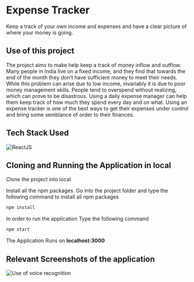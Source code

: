 # Expense Tracker
Keep a track of your own income and expenses and have a clear picture of where your money is going.

## Use of this project
The project aims to make help keep a track of money inflow and outflow. Many people in India live on a fixed income, and they find that towards the end of the month they don’t have sufficient money to meet their needs. While this problem can arise due to low income, invariably it is due to poor money management skills. People tend to overspend without realizing, which can prove to be disastrous. Using a daily expense manager can help them keep track of how much they spend every day and on what. Using an expense tracker is one of the best ways to get their expenses under control and bring some semblance of order to their finances.

## Tech Stack Used

<p><img src="https://img.shields.io/badge/-ReactJs-61DAFB?logo=react&logoColor=white&style=for-the-badge" alt="ReactJS"> </p>

## Cloning and Running the Application in local

Clone the project into local

Install all the npm packages. Go into the project folder and type the following command to install all npm packages

```bash
npm install
```

In order to run the application Type the following command

```bash
npm start
```

The Application Runs on **localhost:3000**

## Relevant Screenshots of the application
![Use of voice recognition](https://user-images.githubusercontent.com/80601095/124516368-198cf800-ddff-11eb-9ba6-d7a59a1e95db.png)

